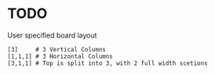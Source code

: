 TODO
====

User specified board layout 

    [3]     # 3 Vertical Columns
    [1,1,1] # 3 Horizontal Columns
    [3,1,1] # Top is split into 3, with 2 full width scetions

